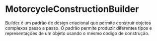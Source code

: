 # MotorcycleConstructionBuilder


Builder é um padrão de design criacional que permite construir objetos complexos passo a passo. O padrão permite produzir diferentes tipos e representações de um objeto usando o mesmo código de construção.
